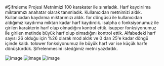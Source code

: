 #Şifreleme Projesi
Metnimizi 100 karakater ile sınırladık.
Harf kaydırılma miktarımızı anahatar olarak tanımladık.
Kullanıcıdan metnimizi aldık.
Kullanıcıdan kaydırma miktarımızı aldık.
for döngüsü ile kullanıcıdan aldığımız kaydırma miktarı kadar harf kaydırdık.
isalpha c fonksiyonumuz ile girilen karakterin harf olup olmadığını  kontrol ettik.
isupper fonksiyonumuz ile girilen metinde büyük harf olup olmadığını kontrol ettik.
Alfabedeki harf sayısı 26 olduğu için %26 olarak mod aldık ve 0 dan 25'e kadar döngü içinde kaldı.
tolower fonksiyonumuz ile büyük harf var ise küçük harfe dönüştürdük.
Şifrelenmesini istedğimiz metni yazdırdık.



![image](https://github.com/iremozcan04/sifrelemeprojesi/assets/153441154/5f1df362-f0a5-47c7-a2b2-25050d469d12)
![image](https://github.com/iremozcan04/sifrelemeprojesi/assets/153441154/c2a806ac-0bf8-4605-9421-e7d76f3abf7d)
![image](https://github.com/iremozcan04/sifrelemeprojesi/assets/153441154/4502c8a2-77b4-4fdc-b0cc-d5597ebb1c42)
